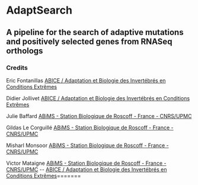 # AdaptSearch

## A pipeline for the search of adaptive mutations and positively selected genes from RNASeq orthologs

### Credits
Eric Fontanillas
[ABICE / Adaptation et Biologie des Invertébrés en Conditions Extrêmes](http://www.sb-roscoff.fr/fr/abice-adaptation-et-biologie-des-invertebres-en-conditions-extremes)

Didier Jollivet
[ABICE / Adaptation et Biologie des Invertébrés en Conditions Extrêmes](http://www.sb-roscoff.fr/fr/abice-adaptation-et-biologie-des-invertebres-en-conditions-extremes)

Julie Baffard
[ABiMS - Station Biologique de Roscoff - France - CNRS/UPMC](http://abims.sb-roscoff.fr/)

Gildas Le Corguillé
[ABiMS - Station Biologique de Roscoff - France - CNRS/UPMC](http://abims.sb-roscoff.fr/)

Misharl Monsoor
[ABiMS - Station Biologique de Roscoff - France - CNRS/UPMC](http://abims.sb-roscoff.fr/)

Victor Mataigne
[ABiMS - Station Biologique de Roscoff - France - CNRS/UPMC](http://abims.sb-roscoff.fr/) --
[ABICE / Adaptation et Biologie des Invertébrés en Conditions Extrêmes](http://www.sb-roscoff.fr/fr/abice-adaptation-et-biologie-des-invertebres-en-conditions-extremes)=======

